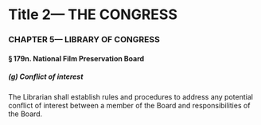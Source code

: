 
# Title 2— THE CONGRESS
### CHAPTER 5— LIBRARY OF CONGRESS
#### § 179n. National Film Preservation Board
##### (g) Conflict of interest

The Librarian shall establish rules and procedures to address any potential conflict of interest between a member of the Board and responsibilities of the Board.
